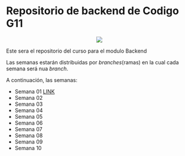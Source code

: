 # Repositorio de backend de Codigo G11

<p align="center">
  <img src="https://assets.website-files.com/624b2bd5b7be89e20392d489/624b37b08ca87609798e03a6_codigo-logo-blanco.svg">
</p>

Este sera el repositorio del curso para el modulo Backend

Las semanas estarán distribuidas por _branches_(ramas) en la cual cada semana será nua _branch_.

A continuación, las semanas:

- Semana 01 [LINK](https://github.com/brahanlider/Backend-g11)
- Semana 02
- Semana 03
- Semana 04
- Semana 05
- Semana 06
- Semana 07
- Semana 08
- Semana 09
- Semana 10